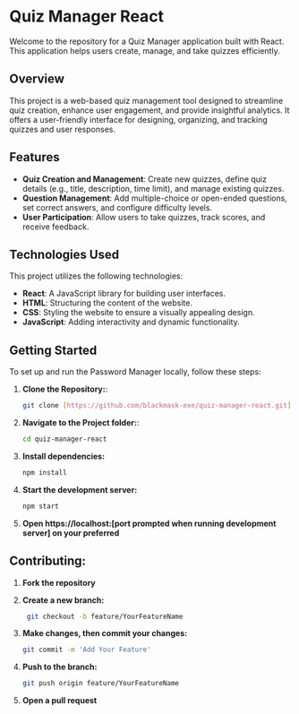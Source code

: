 # Quiz Manager React

Welcome to the repository for a Quiz Manager application built with React. This application helps users create, manage, and take quizzes efficiently.

## Overview

This project is a web-based quiz management tool designed to streamline quiz creation, enhance user engagement, and provide insightful analytics. It offers a user-friendly interface for designing, organizing, and tracking quizzes and user responses.

## Features

- **Quiz Creation and Management**: Create new quizzes, define quiz details (e.g., title, description, time limit), and manage existing quizzes.
- **Question Management**: Add multiple-choice or open-ended questions, set correct answers, and configure difficulty levels.
- **User Participation**: Allow users to take quizzes, track scores, and receive feedback.

## Technologies Used

This project utilizes the following technologies:

- **React**: A JavaScript library for building user interfaces.
- **HTML**: Structuring the content of the website.
- **CSS**: Styling the website to ensure a visually appealing design.
- **JavaScript**: Adding interactivity and dynamic functionality.

## Getting Started

To set up and run the Password Manager locally, follow these steps:

1. **Clone the Repository:**:

   ```bash
   git clone [https://github.com/blackmask-exe/quiz-manager-react.git](https://github.com/blackmask-exe/quiz-manager-react.git)
   ```

2. **Navigate to the Project folder:**:

   ```bash
   cd quiz-manager-react
   ```

3. **Install dependencies:**
   ```bash
   npm install
   ```
4. **Start the development server:**

   ```bash
   npm start
   ```

5. **Open https://localhost:[port prompted when running development server] on your preferred**

## Contributing:

1. **Fork the repository**

2. **Create a new branch:**

   ```bash
    git checkout -b feature/YourFeatureName

   ```

3. **Make changes, then commit your changes:**

   ```bash
   git commit -m 'Add Your Feature'
   ```

4. **Push to the branch:**

   ```bash
   git push origin feature/YourFeatureName
   ```

5. **Open a pull request**
